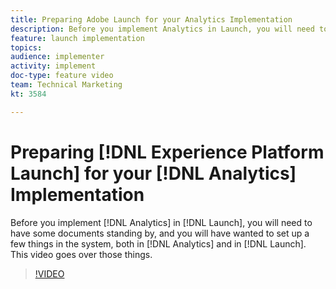 ```yaml
---
title: Preparing Adobe Launch for your Analytics Implementation
description: Before you implement Analytics in Launch, you will need to have some documents standing by, and you will have wanted to set up a few things in the system, both in Analytics and in Launch. This video goes over those things.
feature: launch implementation
topics: 
audience: implementer
activity: implement
doc-type: feature video
team: Technical Marketing
kt: 3584

---
```


# Preparing [!DNL Experience Platform Launch] for your [!DNL Analytics] Implementation

Before you implement [!DNL Analytics] in [!DNL Launch], you will need to have some documents standing by, and you will have wanted to set up a few things in the system, both in [!DNL Analytics] and in [!DNL Launch]. This video goes over those things.

>[!VIDEO](https://video.tv.adobe.com/v/28752/?quality=12)
